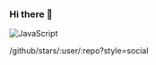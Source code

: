### Hi there 👋


![JavaScript](https://img.shields.io/badge/-JavaScript-black?style=flat-square&logo=javascript)

/github/stars/:user/:repo?style=social

<!--
**trondtjemsland/trondtjemsland** is a ✨ _special_ ✨ repository because its `README.md` (this file) appears on your GitHub profile.

Here are some ideas to get you started:

- 🔭 I’m currently working on ...
- 🌱 I’m currently learning ...
- 👯 I’m looking to collaborate on ...
- 🤔 I’m looking for help with ...
- 💬 Ask me about ...
- 📫 How to reach me: ...
- 😄 Pronouns: ...
- ⚡ Fun fact: ...
-->

